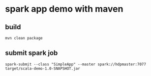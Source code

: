 # spark app demo with maven
## build
	mvn clean package
## submit spark job
	spark-submit --class "SimpleApp" --master spark://hdpmaster:7077 target/scala-demo-1.0-SNAPSHOT.jar
